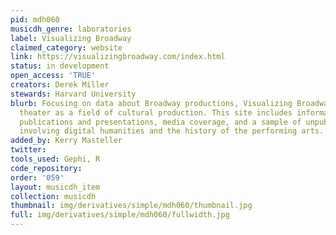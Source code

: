 ```yaml
---
pid: mdh060
musicdh_genre: laboratories
label: Visualizing Broadway
claimed_category: website
link: https://visualizingbroadway.com/index.html
status: in development
open_access: 'TRUE'
creators: Derek Miller
stewards: Harvard University
blurb: Focusing on data about Broadway productions, Visualizing Broadway investigates
  theater as a field of cultural production. This site includes information about
  publications and presentations, media coverage, and a sample of unpublished work
  involving digital humanities and the history of the performing arts.
added_by: Kerry Masteller
twitter: 
tools_used: Gephi, R
code_repository: 
order: '059'
layout: musicdh_item
collection: musicdh
thumbnail: img/derivatives/simple/mdh060/thumbnail.jpg
full: img/derivatives/simple/mdh060/fullwidth.jpg
---
```

